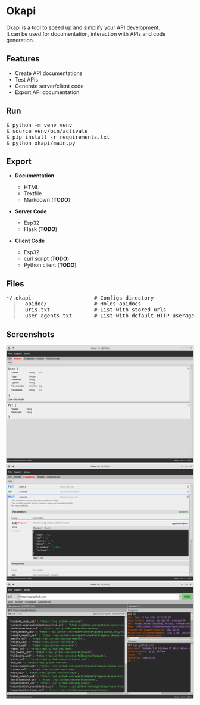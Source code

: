# Okapi

Okapi is a tool to speed up and simplify your API development.<br>
It can be used for documentation, interaction with APIs and code generation.<br>

## Features
- Create API documentations
- Test APIs
- Generate server/client code
- Export API documentation

## Run
<pre>
$ python -m venv venv
$ source venv/bin/activate
$ pip install -r requirements.txt
$ python okapi/main.py
</pre>

## Export

* **Documentation**
	- HTML
	- Textfile
	- Markdown (**TODO**)

* **Server Code**
	- Esp32
	- Flask (**TODO**)

* **Client Code**
	- Esp32
	- curl script (**TODO**)
	- Python client (**TODO**)

## Files
<pre>
~/.okapi                    # Configs directory
  |__ apidoc/               # Holds apidocs
  |__ uris.txt              # List with stored urls
  |__ user_agents.txt       # List with default HTTP useragents
</pre>

## Screenshots
<img src="https://raw.githubusercontent.com/lukwies/okapi/refs/heads/main/screenshots/models.png" width=700 float="left">
<img src="https://raw.githubusercontent.com/lukwies/okapi/refs/heads/main/screenshots/endpoints.png" width=700 float="left">
<img src="https://raw.githubusercontent.com/lukwies/okapi/refs/heads/main/screenshots/request.png" width=700 float="left">
